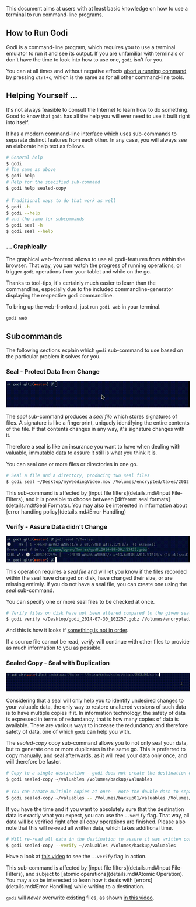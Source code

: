 This document aims at users with at least basic knowledge on how to use a terminal to run command-line programs.

## How to Run Godi

Godi is a command-line program, which requires you to use a terminal emulator to run it and see its output. If you are unfamiliar with terminals or don't have the time to look into how to use one, `godi` isn't for you.

You can at all times and without negative effects [abort a running command](https://raw.githubusercontent.com/Byron/godi/web-resources/lib/gif/godi_sealed-copy_cancelled.mov.gif) by pressing `ctrl+c`, which is the same as for all other command-line tools.

## Helping Yourself ...

It's not always feasible to consult the Internet to learn how to do something. Good to know that `godi` has all the help you will ever need to use it built right into itself.

It has a modern command-line interface which uses sub-commands to separate distinct features from each other. In any case, you will always see an elaborate help text as follows.

```bash
# General help
$ godi
# The same as above
$ godi help
# Help for the specified sub-command
$ godi help sealed-copy

# Traditional ways to do that work as well
$ godi -h
$ godi --help
# and the same for subcommands
$ godi seal -h
$ godi seal --help
```

### ... Graphically

The graphical web-frontend allows to use all godi-features from within the browser. That way, you can watch the progress of running operations, or trigger `godi` operations from your tablet and while on the go.

Thanks to tool-tips, it's certainly much easier to learn than the commandline, especially due to the included commandline-generator displaying the respective godi commandline.

To bring up the web-frontend, just run `godi web` in your terminal.

```
godi web
```

## Subcommands

The following sections explain which `godi` sub-command to use based on the particular problem it solves for you.

### Seal - Protect Data from Change
![seal](https://raw.githubusercontent.com/Byron/godi/web-resources/lib/gif/godi_seal.mov.gif)

The *seal* sub-command produces a *seal file* which stores signatures of files. A signature is like a fingerprint, uniquely identifying the entire contents of the file. If that contents changes in any way, it's signature changes with it.

Therefore a seal is like an insurance you want to have when dealing with valuable, immutable data to assure it still is what you think it is.

You can seal one or more files or directories in one go.

```bash
# Seal a file and a directory, producing two seal files
$ godi seal ~/Desktop/myWeddingVideo.mov /Volumes/encrypted/taxes/2012
```

This sub-command is affected by [input file filters](details.md#Input File-Filters), and it is possible to choose between [different seal formats](details.md#Seal Formats). You may also be interested in information about [error handling policy](details.md#Error Handling)

### Verify - Assure Data didn't Change
![seal](https://raw.githubusercontent.com/Byron/godi/web-resources/lib/gif/godi_verify.mov.gif)

This operation requires a *seal file* and will let you know if the files recorded within the seal have changed on disk, have changed their size, or are missing entirely. If you do not have a seal file, you can create one using the *seal* sub-command.

You can specify one or more seal files to be checked at once.

```bash
# Verify files on disk have not been altered compared to the given seal file
$ godi verify ~/Desktop/godi_2014-07-30_102257.gobz /Volumes/encrypted/taxes/2012/godi_2014-07-30_102259.gobz
```

And this is how it looks if [something is not in order](https://raw.githubusercontent.com/Byron/godi/web-resources/lib/gif/godi_verify-fail.mov.gif).

If a source file cannot be read, *verify* will continue with other files to provide as much information to you as possible.

### Sealed Copy - Seal with Duplication
![sealed-copy](https://raw.githubusercontent.com/Byron/godi/web-resources/lib/gif/godi_sealed-copy.mov.gif)

Considering that a seal will only help you to identify undesired changes to your valuable data, the only way to restore unaltered versions of such data is to have multiple copies if it. In information technology, the safety of data is expressed in terms of redundancy, that is how many copies of data is available. There are various ways to increase the redundancy and therefore safety of data, one of which `godi` can help you with.


The *sealed-copy* copy sub-command allows you to not only seal your data, but to generate one or more duplicates in the same go. This is preferred to copy manually, and seal afterwards, as it will read your data only once, and will therefore be faster.

```bash
# Copy to a single destination - godi does not create the destination directory for you
$ godi sealed-copy ~/valuables /Volumes/backup/valuables

# You can create multiple copies at once - note the double-dash to separate sources from destinations
$ godi sealed-copy ~/valuables -- /Volumes/backup01/valuables /Volumes/backup02/valuables
```

If you have the time and if you want to absolutely sure that the destination data is exactly what you expect, you can use the `--verify` flag. That way, all data will be verified right after all copy operations are finished. Please also note that this will re-read all written data, which takes additional time.

```bash
# Will re-read all data in the destination to assure it was written correctly.
$ godi sealed-copy --verify ~/valuables /Volumes/backup/valuables
```

Have a look at [this video](https://raw.githubusercontent.com/Byron/godi/web-resources/lib/gif/godi_sealed-copy-verify_full.mov.gif) to see the `--verify` flag in action.

This sub-command is affected by [input file filters](details.md#Input File-Filters), and subject to [atomic operations](details.md#Atomic Operation). You may also be interested to learn how it deals with [errors](details.md#Error Handling) while writing to a destination.

`godi` will *never* overwrite existing files, as shown [in this video](https://raw.githubusercontent.com/Byron/godi/web-resources/lib/gif/godi_sealed-copy_fail-write.mov.gif).

